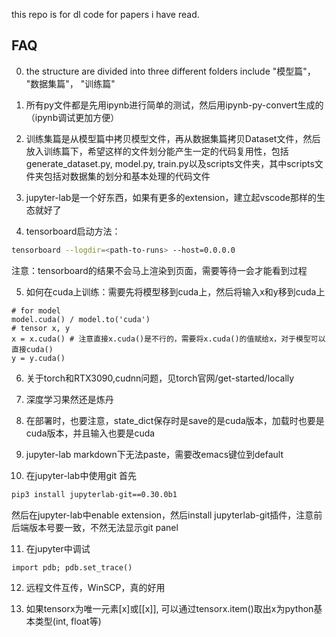 this repo is for dl code for papers i have read.

## FAQ

0. the structure are divided into three different folders include "模型篇"， "数据集篇"， "训练篇"

1. 所有py文件都是先用ipynb进行简单的测试，然后用ipynb-py-convert生成的（ipynb调试更加方便）

2. 训练集篇是从模型篇中拷贝模型文件，再从数据集篇拷贝Dataset文件，然后放入训练篇下，希望这样的文件划分能产生一定的代码复用性，包括generate_dataset.py, model.py, train.py以及scripts文件夹，其中scripts文件夹包括对数据集的划分和基本处理的代码文件

3. jupyter-lab是一个好东西，如果有更多的extension，建立起vscode那样的生态就好了

4. tensorboard启动方法：
```bash
tensorboard --logdir=<path-to-runs> --host=0.0.0.0
```
注意：tensorboard的结果不会马上渲染到页面，需要等待一会才能看到过程

5. 如何在cuda上训练：需要先将模型移到cuda上，然后将输入x和y移到cuda上
```
# for model
model.cuda() / model.to('cuda')
# tensor x, y
x = x.cuda() # 注意直接x.cuda()是不行的，需要将x.cuda()的值赋给x，对于模型可以直接cuda()
y = y.cuda() 
```
6. 关于torch和RTX3090,cudnn问题，见torch官网/get-started/locally

7. 深度学习果然还是炼丹

8. 在部署时，也要注意，state_dict保存时是save的是cuda版本，加载时也要是cuda版本，并且输入也要是cuda

9. jupyter-lab markdown下无法paste，需要改emacs键位到default

10. 在jupyter-lab中使用git
首先
```bash
pip3 install jupyterlab-git==0.30.0b1
```
然后在jupyter-lab中enable extension，然后install jupyterlab-git插件，注意前后端版本号要一致，不然无法显示git panel

11. 在jupyter中调试
```
import pdb; pdb.set_trace()
```

12. 远程文件互传，WinSCP，真的好用

13. 如果tensorx为唯一元素[x]或[[x]], 可以通过tensorx.item()取出x为python基本类型(int, float等)
